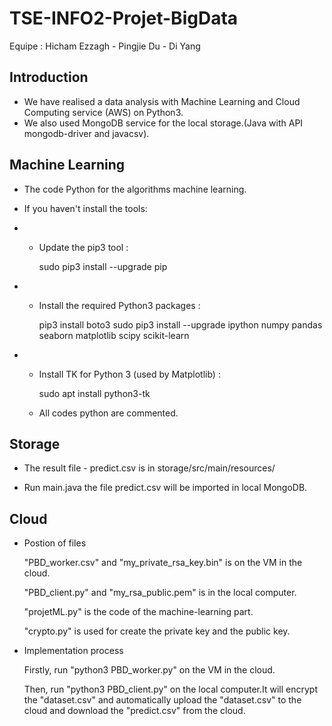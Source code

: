 # TSE-INFO2-Projet-BigData

Equipe : Hicham Ezzagh - Pingjie Du - Di Yang

## Introduction

- We have realised a data analysis with Machine Learning and Cloud Computing service (AWS) on Python3.
- We also used MongoDB service for the local storage.(Java with API mongodb-driver and javacsv).

## Machine Learning

- The code Python for the algorithms machine learning.

- If you haven't install the tools:

- - Update the pip3 tool :

    sudo pip3 install --upgrade pip 
    
- - Install the required Python3 packages :

    pip3 install boto3
    sudo pip3 install --upgrade ipython numpy pandas seaborn matplotlib scipy scikit-learn 
    
- - Install TK for Python 3 (used by Matplotlib) :

    sudo apt install python3-tk

  - All codes python are commented.
  
## Storage

- The result file - predict.csv is in storage/src/main/resources/  

- Run main.java the file predict.csv will be imported in local MongoDB.

## Cloud

- Postion of files

  "PBD_worker.csv" and "my_private_rsa_key.bin" is on the VM in the cloud.
  
  "PBD_client.py" and "my_rsa_public.pem" is in the local computer.
  
  "projetML.py" is the code of the machine-learning part.
  
  "crypto.py" is used for create the private key and the public key.
  

- Implementation process

  Firstly, run "python3 PBD_worker.py" on the VM in the cloud.
  
  Then, run "python3 PBD_client.py" on the local computer.It will encrypt the "dataset.csv" and automatically upload the "dataset.csv" to the cloud and download the "predict.csv" from the cloud.
  
